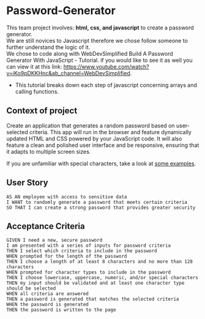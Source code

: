# Password-Generator
This team project involves: <strong>html, css, and javascript</strong> to create a password generator.
<br>
We are still novices to Javascript therefore we chose follow someone to further understand the logic of it.
<br>
We chose to code along with WebDevSimplified Build A Password Generator With JavaScript - Tutorial. 
if you would like to see it as well you can view it at this link: https://www.youtube.com/watch?v=iKo9pDKKHnc&ab_channel=WebDevSimplified.
<br>
* This tutorial breaks down each step of javascript concerning arrays and calling functions.

<h2> Context of project</h2>
Create an application that generates a random password based on user-selected criteria. This app will run in the browser and feature dynamically updated HTML and CSS powered by your JavaScript code. It will also feature a clean and polished user interface and be responsive, ensuring that it adapts to multiple screen sizes.

If you are unfamiliar with special characters, take a look at [some examples](https://www.owasp.org/index.php/Password_special_characters).

## User Story

```
AS AN employee with access to sensitive data
I WANT to randomly generate a password that meets certain criteria
SO THAT I can create a strong password that provides greater security
```

## Acceptance Criteria

```
GIVEN I need a new, secure password
I am presented with a series of inputs for password criteria
THEN I select which criteria to include in the password
WHEN prompted for the length of the password
THEN I choose a length of at least 8 characters and no more than 128 characters
WHEN prompted for character types to include in the password
THEN I choose lowercase, uppercase, numeric, and/or special characters
THEN my input should be validated and at least one character type should be selected
WHEN all criteria are answered
THEN a password is generated that matches the selected criteria
WHEN the password is generated
THEN the password is written to the page
```
